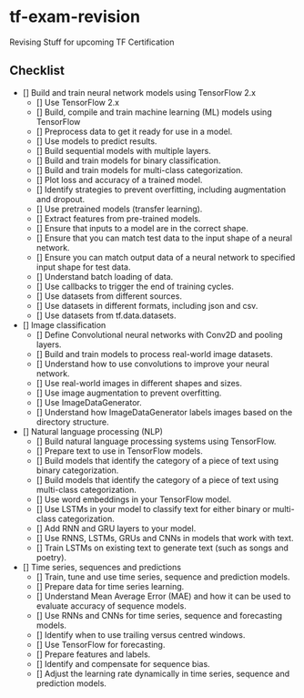 # tf-exam-revision
Revising Stuff for upcoming TF Certification

## Checklist

- [] Build and train neural network models using TensorFlow 2.x
    - []  Use TensorFlow 2.x
    - []  Build, compile and train machine learning (ML) models using TensorFlow
    - [] Preprocess data to get it ready for use in a model.
    - [] Use models to predict results.
    - [] Build sequential models with multiple layers.
    - [] Build and train models for binary classification.
    - [] Build and train models for multi-class categorization.
    - [] Plot loss and accuracy of a trained model.
    - [] Identify strategies to prevent overfitting, including augmentation and dropout.
    - [] Use pretrained models (transfer learning).
    - [] Extract features from pre-trained models.
    - []  Ensure that inputs to a model are in the correct shape.
    - [] Ensure that you can match test data to the input shape of a neural network.
    - [] Ensure you can match output data of a neural network to specified input shape for test data.
    - [] Understand batch loading of data.
    - [] Use callbacks to trigger the end of training cycles.
    - [] Use datasets from different sources.
    - [] Use datasets in different formats, including json and csv.
    - [] Use datasets from tf.data.datasets.
- [] Image classification
    - [] Define Convolutional neural networks with Conv2D and pooling layers.
    - [] Build and train models to process real-world image datasets.
    - [] Understand how to use convolutions to improve your neural network.
    - [] Use real-world images in different shapes and sizes.
    - [] Use image augmentation to prevent overfitting.
    - [] Use ImageDataGenerator.
    - [] Understand how ImageDataGenerator labels images based on the directory structure.
- [] Natural language processing (NLP)
    - [] Build natural language processing systems using TensorFlow.
    - [] Prepare text to use in TensorFlow models.
    - [] Build models that identify the category of a piece of text using binary categorization.
    - [] Build models that identify the category of a piece of text using multi-class categorization.
    - [] Use word embeddings in your TensorFlow model.
    - [] Use LSTMs in your model to classify text for either binary or multi-class categorization.
    - [] Add RNN and GRU layers to your model.
    - [] Use RNNS, LSTMs, GRUs and CNNs in models that work with text.
    - [] Train LSTMs on existing text to generate text (such as songs and poetry).
- [] Time series, sequences and predictions
    - [] Train, tune and use time series, sequence and prediction models.
    - [] Prepare data for time series learning.
    - [] Understand Mean Average Error (MAE) and how it can be used to evaluate accuracy of sequence models.
    - [] Use RNNs and CNNs for time series, sequence and forecasting models.
    - [] Identify when to use trailing versus centred windows.
    - [] Use TensorFlow for forecasting.
    - [] Prepare features and labels.
    - [] Identify and compensate for sequence bias.
    - [] Adjust the learning rate dynamically in time series, sequence and prediction models.


 



















